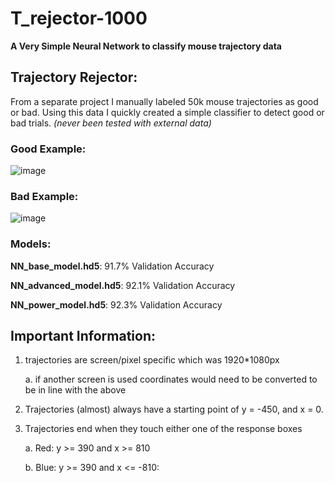 # T_rejector-1000
**A Very Simple Neural Network to classify mouse trajectory data**

## Trajectory Rejector:
From a separate project I manually labeled 50k mouse trajectories as good or bad. Using this data
I quickly created a simple classifier to detect good or bad trials.
*(never been tested with external data)*

### Good Example:
![image](https://github.com/Ibrahim-V-Arslan/T_rejector-1000/assets/54143433/e0e6101d-9ffa-43f9-bd83-0ce35e536619)

### Bad Example:
![image](https://github.com/Ibrahim-V-Arslan/T_rejector-1000/assets/54143433/b0edb5f9-de38-4096-9994-1ade6f746dc4)

### Models:
**NN_base_model.hd5**: 91.7% Validation Accuracy

**NN_advanced_model.hd5**: 92.1% Validation Accuracy

**NN_power_model.hd5**: 92.3% Validation Accuracy


## Important Information:

1. trajectories are screen/pixel specific which was 1920*1080px
   
   a. if another screen is used coordinates would need to be converted to be in line with the above
   
3. Trajectories (almost) always have a starting point of y = -450, and  x = 0.
5. Trajectories end when they touch either one of the response boxes
   
   a. Red: y >= 390 and x >= 810
   
   b. Blue: y >= 390 and x <= -810:

